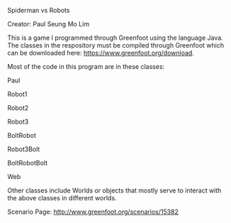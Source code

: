 Spiderman vs Robots

Creator: Paul Seung Mo Lim


This is a game I programmed through Greenfoot using the language Java. The classes in the respository must be compiled through Greenfoot which can be downloaded here: https://www.greenfoot.org/download.

Most of the code in this program are in these classes:
  
  Paul
  
  Robot1
  
  Robot2
  
  Robot3
  
  
  BoltRobot
  
  Robot3Bolt
  
  BoltRobotBolt
  
  Web
  
  
  
Other classes include Worlds or objects that mostly serve to interact with the above classes in different worlds.


Scenario Page: http://www.greenfoot.org/scenarios/15382
